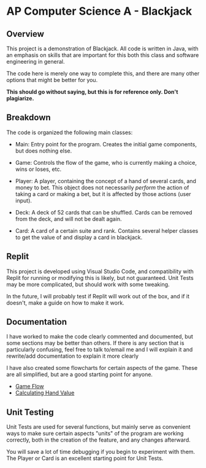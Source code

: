 # AP Computer Science A - Blackjack

## Overview

This project is a demonstration of Blackjack. All code is written in Java, with an emphasis on skills that are important for this both this class and software engineering in general.

The code here is merely one way to complete this, and there are many other options that might be better for you.

**This should go without saying, but this is for reference only. Don't plagiarize.**

## Breakdown

The code is organized the following main classes:

- Main: Entry point for the program. Creates the initial game components, but does nothing else.

- Game: Controls the flow of the game, who is currently making a choice, wins or loses, etc.

- Player: A player, containing the concept of a hand of several cards, and money to bet. This object does not necessarily _perform_ the action of taking a card or making a bet, but it is affected by those actions (user input).

- Deck: A deck of 52 cards that can be shuffled. Cards can be removed from the deck, and will not be dealt again.

- Card: A card of a certain suite and rank. Contains several helper classes to get the value of and display a card in blackjack.

## Replit

This project is developed using Visual Studio Code, and compatibility with Replit for running or modifying this is likely, but not guaranteed. Unit Tests may be more complicated, but should work with some tweaking.

In the future, I will probably test if Replit will work out of the box, and if it doesn't, make a guide on how to make it work.

## Documentation

I have worked to make the code clearly commented and documented, but some sections may be better than others. If there is any section that is particularly confusing, feel free to talk to/email me and I will explain it and rewrite/add documentation to explain it more clearly

I have also created some flowcharts for certain aspects of the game. These are all simplified, but are a good starting point for anyone.

- [Game Flow](/docs/GameFlowchart.pdf)
- [Calculating Hand Value](/docs/HandValue.pdf)

## Unit Testing

Unit Tests are used for several functions, but mainly serve as convenient ways to make sure certain aspects "units" of the program are working correctly, both in the creation of the feature, and any changes afterward.

You will save a lot of time debugging if you begin to experiment with them. The Player or Card is an excellent starting point for Unit Tests.
